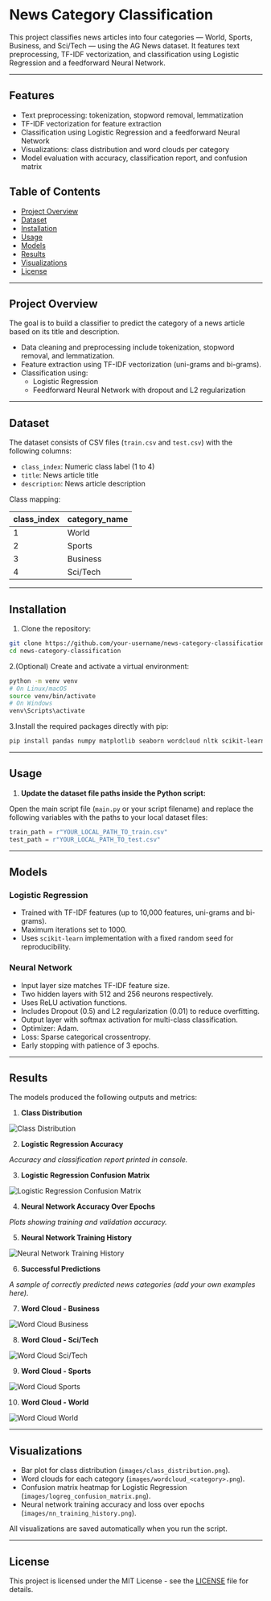 # News Category Classification

This project classifies news articles into four categories — World, Sports, Business, and Sci/Tech — using the AG News dataset. It features text preprocessing, TF-IDF vectorization, and classification using Logistic Regression and a feedforward Neural Network.

---

## Features

- Text preprocessing: tokenization, stopword removal, lemmatization  
- TF-IDF vectorization for feature extraction  
- Classification using Logistic Regression and a feedforward Neural Network  
- Visualizations: class distribution and word clouds per category  
- Model evaluation with accuracy, classification report, and confusion matrix  

## Table of Contents

- [Project Overview](#project-overview)  
- [Dataset](#dataset)  
- [Installation](#installation)  
- [Usage](#usage)    
- [Models](#models)  
- [Results](#results)  
- [Visualizations](#visualizations)  
- [License](#license)  

---

## Project Overview

The goal is to build a classifier to predict the category of a news article based on its title and description.

- Data cleaning and preprocessing include tokenization, stopword removal, and lemmatization.
- Feature extraction using TF-IDF vectorization (uni-grams and bi-grams).
- Classification using:
  - Logistic Regression
  - Feedforward Neural Network with dropout and L2 regularization

---
 
## Dataset

The dataset consists of CSV files (`train.csv` and `test.csv`) with the following columns:

- `class_index`: Numeric class label (1 to 4)
- `title`: News article title
- `description`: News article description

Class mapping:

| class_index | category_name |
| ----------- | ------------- |
| 1           | World         |
| 2           | Sports        |
| 3           | Business      |
| 4           | Sci/Tech      |

---

## Installation

1. Clone the repository:

  ```bash
  git clone https://github.com/your-username/news-category-classification.git
  cd news-category-classification
  ```

2.(Optional) Create and activate a virtual environment:

  ```bash
  python -m venv venv
  # On Linux/macOS
  source venv/bin/activate
  # On Windows
  venv\Scripts\activate
  ```

3.Install the required packages directly with pip:
  ```bash
  pip install pandas numpy matplotlib seaborn wordcloud nltk scikit-learn tensorflow
  ```
---

## Usage

1. **Update the dataset file paths inside the Python script:**

Open the main script file (`main.py` or your script filename) and replace the following variables with the paths to your local dataset files:

```python
train_path = r"YOUR_LOCAL_PATH_TO_train.csv"
test_path = r"YOUR_LOCAL_PATH_TO_test.csv"
```
---

## Models

### Logistic Regression

- Trained with TF-IDF features (up to 10,000 features, uni-grams and bi-grams).
- Maximum iterations set to 1000.
- Uses `scikit-learn` implementation with a fixed random seed for reproducibility.

### Neural Network

- Input layer size matches TF-IDF feature size.
- Two hidden layers with 512 and 256 neurons respectively.
- Uses ReLU activation functions.
- Includes Dropout (0.5) and L2 regularization (0.01) to reduce overfitting.
- Output layer with softmax activation for multi-class classification.
- Optimizer: Adam.
- Loss: Sparse categorical crossentropy.
- Early stopping with patience of 3 epochs.

---

## Results

The models produced the following outputs and metrics:

1. **Class Distribution**

![Class Distribution](images/class_distribution.png)

2. **Logistic Regression Accuracy**

_Accuracy and classification report printed in console._

3. **Logistic Regression Confusion Matrix**

![Logistic Regression Confusion Matrix](images/logreg_confusion_matrix.png)

4. **Neural Network Accuracy Over Epochs**

_Plots showing training and validation accuracy._

5. **Neural Network Training History**

![Neural Network Training History](images/nn_training_history.png)

6. **Successful Predictions**

_A sample of correctly predicted news categories (add your own examples here)._

7. **Word Cloud - Business**

![Word Cloud Business](images/wordcloud_Business.png)

8. **Word Cloud - Sci/Tech**

![Word Cloud Sci/Tech](images/wordcloud_Sci_Tech.png)

9. **Word Cloud - Sports**

![Word Cloud Sports](images/wordcloud_Sports.png)

10. **Word Cloud - World**

![Word Cloud World](images/wordcloud_World.png)

---

## Visualizations

- Bar plot for class distribution (`images/class_distribution.png`).
- Word clouds for each category (`images/wordcloud_<category>.png`).
- Confusion matrix heatmap for Logistic Regression (`images/logreg_confusion_matrix.png`).
- Neural network training accuracy and loss over epochs (`images/nn_training_history.png`).

All visualizations are saved automatically when you run the script.

---

## License

This project is licensed under the MIT License - see the [LICENSE](LICENSE) file for details.







